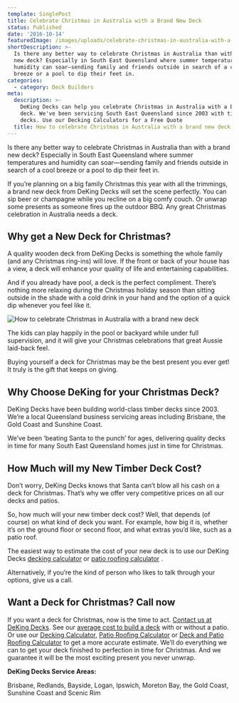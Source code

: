 ```yaml
---
template: SinglePost
title: Celebrate Christmas in Australia with a Brand New Deck
status: Published
date: '2016-10-14'
featuredImage: /images/uploads/celebrate-christmas-in-australia-with-a-brand-new-deck.jpg
shortDescription: >-
  Is there any better way to celebrate Christmas in Australia than with a brand
  new deck? Especially in South East Queensland where summer temperatures and
  humidity can soar—sending family and friends outside in search of a cool
  breeze or a pool to dip their feet in.
categories:
  - category: Deck Builders
meta:
  description: >-
    DeKing Decks can help you celebrate Christmas in Australia with a brand new
    deck. We've been servicing South East Queensland since 2003 with timber
    decks. Use our Decking Calculators for a Free Quote
  title: How to celebrate Christmas in Australia with a brand new deck
---
```

Is there any better way to celebrate Christmas in Australia than with a brand new deck? Especially in South East Queensland where summer temperatures and humidity can soar—sending family and friends outside in search of a cool breeze or a pool to dip their feet in.

If you’re planning on a big family Christmas this year with all the trimmings, a brand new deck from DeKing Decks will set the scene perfectly. You can sip beer or champagne while you recline on a big comfy couch. Or unwrap some presents as someone fires up the outdoor BBQ. Any great Christmas celebration in Australia needs a deck.

## Why get a New Deck for Christmas?

A quality wooden deck from DeKing Decks is something the whole family (and any Christmas ring-ins) will love. If the front or back of your house has a view, a deck will enhance your quality of life and entertaining capabilities.

And if you already have pool, a deck is the perfect compliment. There’s nothing more relaxing during the Christmas holiday season than sitting outside in the shade with a cold drink in your hand and the option of a quick dip whenever you feel like it.

![How to celebrate Christmas in Australia with a brand new deck](/images/uploads/image-21.jpg)

The kids can play happily in the pool or backyard while under full supervision, and it will give your Christmas celebrations that great Aussie laid-back feel.

Buying yourself a deck for Christmas may be the best present you ever get! It truly is the gift that keeps on giving.

## Why Choose DeKing for your Christmas Deck?

DeKing Decks have been building world-class timber decks since 2003. We’re a local Queensland business servicing areas including Brisbane, the Gold Coast and Sunshine Coast.

We’ve been ‘beating Santa to the punch’ for ages, delivering quality decks in time for many South East Queensland homes just in time for Christmas.

## How Much will my New Timber Deck Cost?

Don’t worry, DeKing Decks knows that Santa can’t blow all his cash on a deck for Christmas. That’s why we offer very competitive prices on all our decks and patios.

So, how much will your new timber deck cost? Well, that depends (of course) on what kind of deck you want. For example, how big it is, whether it’s on the ground floor or second floor, and what extras you’d like, such as a patio roof.

The easiest way to estimate the cost of your new deck is to use our DeKing Decks [decking calculator](https://www.dekingdecks.com.au//decking-calculator/) or [patio roofing calculator](https://www.dekingdecks.com.au/patio-calculator/) .

Alternatively, if you’re the kind of person who likes to talk through your options, give us a call.

## Want a Deck for Christmas? Call now

If you want a deck for Christmas, now is the time to act. [Contact us at DeKing Decks](https://www.dekingdecks.com.au/contact-us/). See our [average cost to build a deck](https://www.dekingdecks.com.au/price-guide/) with or without a patio. Or use our [Decking Calculator](https://www.dekingdecks.com.au/decking-calculator), [Patio Roofing Calculator](https://www.dekingdecks.com.au/patio-calculator/) or [Deck and Patio Roofing Calculator](https://www.dekingdecks.com.au/deck-and-roofing-calculator) to get a more accurate estimate. We’ll do everything we can to get your deck finished to perfection in time for Christmas. And we guarantee it will be the most exciting present you never unwrap.

**DeKing Decks Service Areas:**

Brisbane, Redlands, Bayside, Logan, Ipswich, Moreton Bay, the Gold Coast, Sunshine Coast and Scenic Rim
